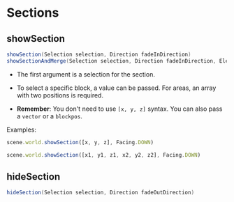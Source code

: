# Sections

## showSection

```java
showSection(Selection selection, Direction fadeInDirection)
showSectionAndMerge(Selection selection, Direction fadeInDirection, ElementLink<WorldSectionElement> link)
```

* The first argument is a selection for the section.
* To select a specific block, a value can be passed. For areas, an array with two positions is required.

* **Remember**: You don't need to use `[x, y, z]` syntax. You can also pass a `vector` or a `blockpos`.

Examples:

```js
scene.world.showSection([x, y, z], Facing.DOWN)

scene.world.showSection([x1, y1, z1, x2, y2, z2], Facing.DOWN)
```

## hideSection

```java
hideSection(Selection selection, Direction fadeOutDirection) 
```
